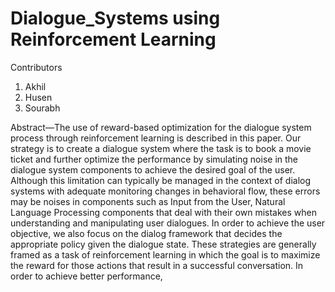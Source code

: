 # Dialogue_Systems using Reinforcement Learning

Contributors 
1. Akhil
2. Husen
3. Sourabh

Abstract—The use of reward-based optimization for the dialogue system
process through reinforcement learning is described in this paper.
Our strategy is to create a dialogue system where the task is to book
a movie ticket and further optimize the performance by simulating noise
in the dialogue system components to achieve the desired goal of the
user. Although this limitation can typically be managed in the context of
dialog systems with adequate monitoring changes in behavioral flow,
these errors may be noises in components such as Input from the
User, Natural Language Processing components that deal with their own
mistakes when understanding and manipulating user dialogues. In order
to achieve the user objective, we also focus on the dialog framework
that decides the appropriate policy given the dialogue state. These
strategies are generally framed as a task of reinforcement learning in
which the goal is to maximize the reward for those actions that result in
a successful conversation. In order to achieve better performance,
